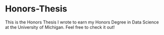 # Honors-Thesis

This is the Honors Thesis I wrote to earn my Honors Degree in Data Science at the University of Michigan. Feel free to check it out!
